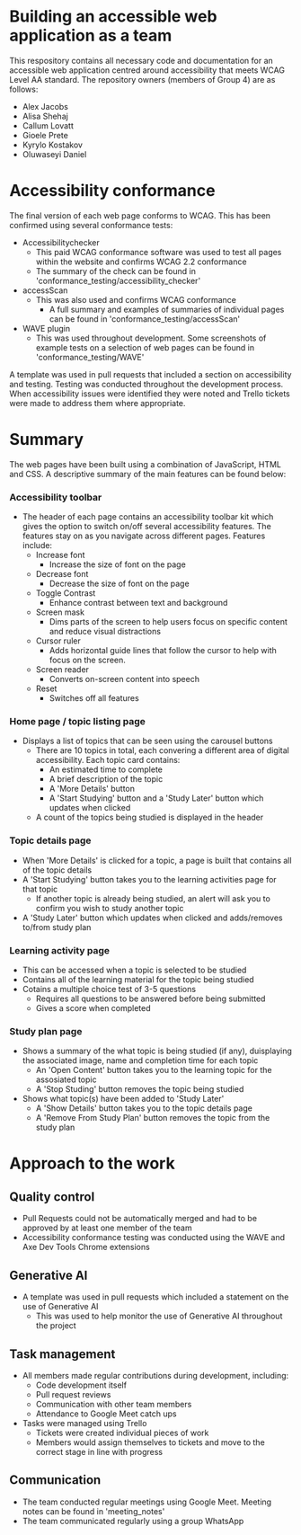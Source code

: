 # Building an accessible web application as a team
This respository contains all necessary code and documentation for an accessible web application centred around accessibility that meets WCAG Level AA standard. The repository owners (members of Group 4) are as follows: 
- Alex Jacobs
- Alisa Shehaj
- Callum Lovatt
- Gioele Prete
- Kyrylo Kostakov
- Oluwaseyi Daniel

# Accessibility conformance
The final version of each web page conforms to WCAG. This has been confirmed using several conformance tests:
  - Accessibilitychecker
    - This paid WCAG conformance software was used to test all pages within the website and confirms WCAG 2.2 conformance
    - The summary of the check can be found in 'conformance_testing/accessibility_checker'
  - accessScan
    - This was also used and confirms WCAG conformance
      - A full summary and examples of summaries of individual pages can be found in 'conformance_testing/accessScan'
  - WAVE plugin
    - This was used throughout development. Some screenshots of example tests on a selection of web pages can be found in 'conformance_testing/WAVE'  

A template was used in pull requests that included a section on accessibility and testing. Testing was conducted throughout the development process. When accessibility issues were identified they were noted and Trello tickets were made to address them where appropriate.

# Summary
The web pages have been built using a combination of JavaScript, HTML and CSS. A descriptive summary of the main features can be found below:
### Accessibility toolbar
- The header of each page contains an accessibility toolbar kit which gives the option to switch on/off several accessibility features. The features stay on as you navigate across different pages. Features include:
  - Increase font
    - Increase the size of font on the page   
  - Decrease font
    - Decrease the size of font on the page  
  - Toggle Contrast
    - Enhance contrast between text and background
  - Screen mask
    - Dims parts of the screen to help users focus on specific content and reduce visual distractions
  - Cursor ruler
    - Adds horizontal guide lines that follow the cursor to help with focus on the screen.
  - Screen reader
    - Converts on-screen content into speech
  - Reset
    - Switches off all features  
### Home page / topic listing page
- Displays a list of topics that can be seen using the carousel buttons
  - There are 10 topics in total, each convering a different area of digital accessibility. Each topic card contains:
    - An estimated time to complete
    - A brief description of the topic
    - A 'More Details' button
    - A 'Start Studying' button and a 'Study Later' button which updates when clicked 
  - A count of the topics being studied is displayed in the header
### Topic details page
- When 'More Details' is clicked for a topic, a page is built that contains all of the topic details
- A 'Start Studying' button takes you to the learning activities page for that topic
  - If another topic is already being studied, an alert will ask you to confirm you wish to study another topic
- A 'Study Later' button which updates when clicked and adds/removes to/from study plan
### Learning activity page
- This can be accessed when a topic is selected to be studied
- Contains all of the learning material for the topic being studied
- Cotains a multiple choice test of 3-5 questions
  - Requires all questions to be answered before being submitted
  - Gives a score when completed
### Study plan page
- Shows a summary of the what topic is being studied (if any), duisplaying the associated image, name and completion time for each topic
  - An 'Open Content' button takes you to the learning topic for the assosiated topic
  - A 'Stop Studing' button removes the topic being studied
- Shows what topic(s) have been added to 'Study Later'
  - A 'Show Details' button takes you to the topic details page
  - A 'Remove From Study Plan' button removes the topic from the study plan

# Approach to the work
## Quality control 
- Pull Requests could not be automatically merged and had to be approved by at least one member of the team
- Accessibility conformance testing was conducted using the WAVE and Axe Dev Tools Chrome extensions
## Generative AI
- A template was used in pull requests which included a statement on the use of Generative AI
  - This was used to help monitor the use of Generative AI throughout the project
## Task management
- All members made regular contributions during development, including:
  - Code development itself
  - Pull request reviews
  - Communication with other team members
  - Attendance to Google Meet catch ups 
- Tasks were managed using Trello
  - Tickets were created individual pieces of work
  - Members would assign themselves to tickets and move to the correct stage in line with progress
## Communication
- The team conducted regular meetings using Google Meet. Meeting notes can be found in 'meeting_notes'
- The team communicated regularly using a group WhatsApp
